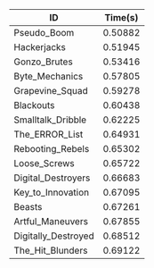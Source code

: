 |ID|Time(s)|
|-|-|
|Pseudo_Boom|0.50882|
|Hackerjacks|0.51945|
|Gonzo_Brutes|0.53416|
|Byte_Mechanics|0.57805|
|Grapevine_Squad|0.59278|
|Blackouts|0.60438|
|Smalltalk_Dribble|0.62225|
|The_ERROR_List|0.64931|
|Rebooting_Rebels|0.65302|
|Loose_Screws|0.65722|
|Digital_Destroyers|0.66683|
|Key_to_Innovation|0.67095|
|Beasts|0.67261|
|Artful_Maneuvers|0.67855|
|Digitally_Destroyed|0.68512|
|The_Hit_Blunders|0.69122|
